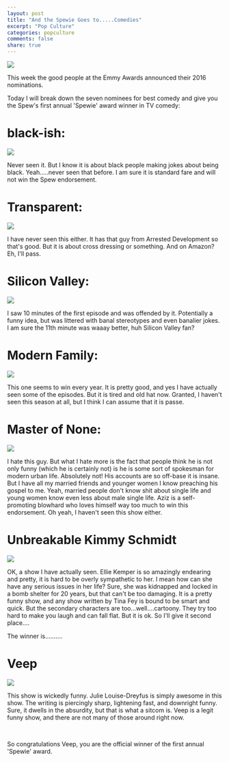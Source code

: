 ```yaml
---
layout: post
title: "And the Spewie Goes to.....Comedies"
excerpt: "Pop Culture"
categories: popculture
comments: false
share: true
---
```


![](http://www.indiewire.com/wp-content/uploads/2014/06/emmy-awards-image.jpg)


This week the good people at the Emmy Awards announced their 2016 nominations. 


Today I will break down the seven nominees for best comedy and give you the Spew's first annual 'Spewie' award winner in TV comedy:


# black-ish:

![](http://www.thisnthatwitholivia.com/wp-content/uploads/2015/12/Blackish-Logo.jpg)


Never seen it. But I know it is about black people making jokes about being black. Yeah.....never seen that before. I am sure it is standard fare and will not win the Spew endorsement.


# Transparent:


![](http://i2.cdn.turner.com/money/dam/assets/140924143230-amazon-transparent-show-1024x576.jpg)


I have never seen this either. It has that guy from Arrested Development so that's good. But it is about cross dressing or something. And on Amazon? Eh, I'll pass.



# Silicon Valley:


![](https://tanejamainhoon.files.wordpress.com/2015/09/silicon-valley-season-2.jpg)

I saw 10 minutes of the first episode and was offended by it. Potentially a funny idea, but was littered with banal stereotypes and even banalier jokes. I am sure the 11th minute was waaay better, huh Silicon Valley fan?




# Modern Family:



![](http://unisci24.com/data_images/wlls/34/289226-modern-family.jpg)


This one seems to win every year. It is pretty good, and yes I have actually seen some of the episodes. But it is tired and old hat now. Granted, I haven't seen this season at all, but I think I can assume that it is passe.


# Master of None:


![](http://cdn.fansided.com/wp-content/blogs.dir/340/files/2015/11/Master-of-None-Poster-629x360.jpg)


I hate this guy. But what I hate more is the fact that people think he is not only funny (which he is certainly not) is he is some sort of spokesman for modern urban life. Absolutely not! His accounts are so off-base it is insane. But I have all my married friends and younger women I know preaching his gospel to me. Yeah, married people don't know shit about single life and young women know even less about male single life. Aziz is a self-promoting blowhard who loves himself way too much to win this endorsement. Oh yeah, I haven't seen this show either.




# Unbreakable Kimmy Schmidt


![](https://art-s.nflximg.net/bc1e6/796275032b6e746bd7a0a9f6f75f902636bbc1e6.jpg)

OK, a show I have actually seen. Ellie Kemper is so amazingly endearing and pretty, it is hard to be overly sympathetic to her. I mean how can she have any serious issues in her life? Sure, she was kidnapped and locked in a bomb shelter for 20 years, but that can't be too damaging. It is a pretty funny show, and any show written by Tina Fey is bound to be smart and quick. But the secondary characters are too...well....cartoony. They try too hard to make you laugh and can fall flat. But it is ok. So I'll give it second place....


The winner is..........


# Veep

![](http://i.telegraph.co.uk/multimedia/archive/02233/Veep_2233374b.jpg)




This show is wickedly funny. Julie Louise-Dreyfus is simply awesome in this show. The writing is piercingly sharp, lightening fast, and downright funny. Sure, it dwells in the absurdity, but that is what a sitcom is. Veep is a legit funny show, and there are not many of those around right now. 

<br>

So congratulations Veep, you are the official winner of the first annual 'Spewie' award.




